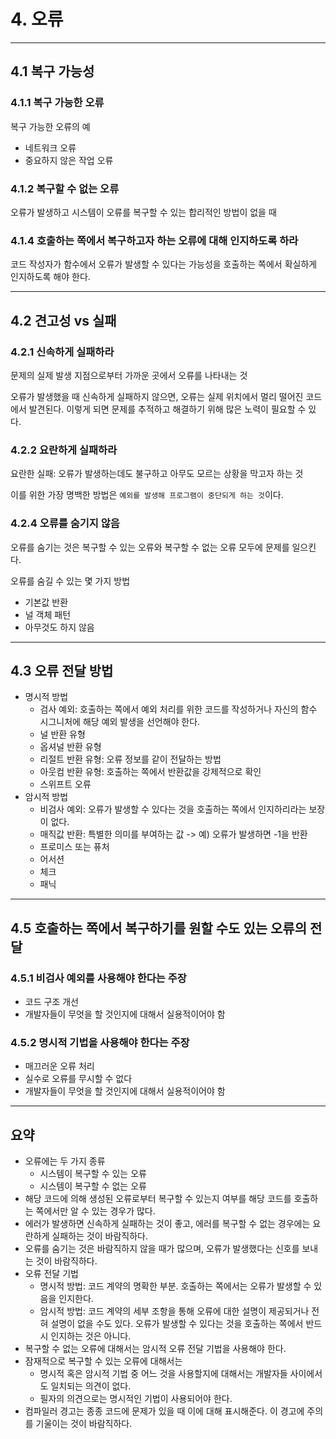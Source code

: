 # 4. 오류

---

## 4.1 복구 가능성

### 4.1.1 복구 가능한 오류
복구 가능한 오류의 예
- 네트워크 오류
- 중요하지 않은 작업 오류

### 4.1.2 복구할 수 없는 오류
오류가 발생하고 시스템이 오류를 복구할 수 있는 합리적인 방법이 없을 때

### 4.1.4 호출하는 쪽에서 복구하고자 하는 오류에 대해 인지하도록 하라
코드 작성자가 함수에서 오류가 발생할 수 있다는 가능성을 호출하는 쪽에서 확실하게 인지하도록 해야 한다.

---

## 4.2 견고성 vs 실패

### 4.2.1 신속하게 실패하라
문제의 실제 발생 지점으로부터 가까운 곳에서 오류를 나타내는 것

오류가 발생했을 때 신속하게 실패하지 않으면, 오류는 실제 위치에서 멀리 떨어진 코드에서 발견된다. 
이렇게 되면 문제를 추적하고 해결하기 위해 많은 노력이 필요할 수 있다.

### 4.2.2 요란하게 실패하라
요란한 실패: 오류가 발생하는데도 불구하고 아무도 모르는 상황을 막고자 하는 것

이를 위한 가장 명백한 방법은 `예외를 발생해 프로그램이 중단되게 하는 것`이다.

### 4.2.4 오류를 숨기지 않음
오류를 숨기는 것은 복구할 수 있는 오류와 복구할 수 없는 오류 모두에 문제를 일으킨다.

오류를 숨길 수 있는 몇 가지 방법
- 기본값 반환
- 널 객체 패턴
- 아무것도 하지 않음

---

## 4.3 오류 전달 방법
- 명시적 방법
  - 검사 예외: 호출하는 쪽에서 예외 처리를 위한 코드를 작성하거나 자신의 함수 시그니처에 해당 예외 발생을 선언해야 한다.
  - 널 반환 유형
  - 옵셔널 반환 유형
  - 리절트 반환 유형: 오류 정보를 같이 전달하는 방법
  - 아웃컴 반환 유형: 호출하는 쪽에서 반환값을 강제적으로 확인
  - 스위프트 오류
- 암시적 방법
  - 비검사 예외: 오류가 발생할 수 있다는 것을 호출하는 쪽에서 인지하리라는 보장이 없다.
  - 매직값 반환: 특별한 의미를 부여하는 값 -> 예) 오류가 발생하면 -1을 반환 
  - 프로미스 또는 퓨처
  - 어서션
  - 체크
  - 패닉

---

## 4.5 호출하는 쪽에서 복구하기를 원할 수도 있는 오류의 전달

### 4.5.1 비검사 예외를 사용해야 한다는 주장
- 코드 구조 개선
- 개발자들이 무엇을 할 것인지에 대해서 실용적이어야 함

### 4.5.2 명시적 기법을 사용해야 한다는 주장
- 매끄러운 오류 처리
- 실수로 오류를 무시할 수 없다 
- 개발자들이 무엇을 할 것인지에 대해서 실용적이어야 함

---

## 요약
- 오류에는 두 가지 종류 
  - 시스템이 복구할 수 있는 오류
  - 시스템이 복구할 수 없는 오류
- 해당 코드에 의해 생성된 오류로부터 복구할 수 있는지 여부를 해당 코드를 호출하는 쪽에서만 알 수 있는 경우가 많다.
- 에러가 발생하면 신속하게 실패하는 것이 좋고, 에러를 복구할 수 없는 경우에는 요란하게 실패하는 것이 바람직하다.
- 오류를 숨기는 것은 바람직하지 않을 때가 많으며, 오류가 발생했다는 신호를 보내는 것이 바람직하다.
- 오류 전달 기법
  - 명시적 방법: 코드 계약의 명확한 부분. 호출하는 쪽에서는 오류가 발생할 수 있음을 인지한다.
  - 암시적 방법: 코드 계약의 세부 조항을 통해 오류에 대한 설명이 제공되거나 전혀 설명이 없을 수도 있다. 오류가 발생할 수 있다는 것을 호출하는 쪽에서 반드시 인지하는 것은 아니다.
- 복구할 수 없는 오류에 대해서는 암시적 오류 전달 기법을 사용해야 한다.
- 잠재적으로 복구할 수 있는 오류에 대해서는
  - 명시적 혹은 암시적 기법 중 어느 것을 사용할지에 대해서는 개발자들 사이에서도 일치되는 의견이 없다.
  - 필자의 의견으로는 명시적인 기법이 사용되어야 한다.
- 컴파일러 경고는 종종 코드에 문제가 있을 때 이에 대해 표시해준다. 이 경고에 주의를 기울이는 것이 바람직하다.

